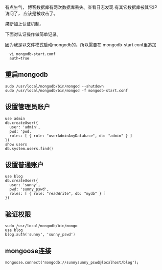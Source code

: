 有点生气， 博客数据库有两次数据库丢失。查看日志发现 有其它数据库被其它IP访问了， 应该是被攻击了。

果断加上认证机制。

下面对认证操作做简单记录。

因为我是以文件模式启动mongodb的，所以需要在 mongodb-start.conf里追加

      vi mongodb-start.conf
      auth=true

## 重启mongodb

    sudo /usr/local/mongodb/bin/mongod --shutdown 
    sudo /usr/local/mongodb/bin/mongod -f mongodb-start.conf


## 设置管理员账户

    use admin 
    db.createUser({
      user: 'admin',
      pwd: 'pwd,
      roles: [ { role: "userAdminAnyDatabase", db: "admin" } ]
    })
    show users
    db.system.users.find()

## 设置普通账户

    use blog
    db.createUser({
      user: 'sunny',
      pwd: 'sunny_pswd',
      roles: [ { role: "readWrite", db: "mydb" } ]
    })

## 验证权限

    sudo /usr/local/mongodb/bin/mongo
    use blog
    blog.auth('sunny', 'sunny_pswd')

## mongoose连接

    mongoose.connect('mongodb://sunnysunny_pswd@localhost/blog');




